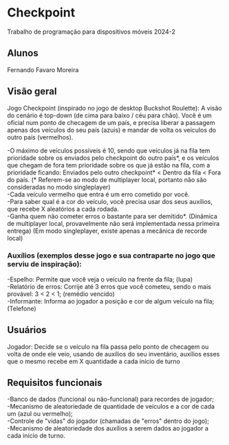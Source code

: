 # Checkpoint
Trabalho de programação para dispositivos móveis 2024-2

## Alunos
Fernando Favaro Moreira

## Visão geral
Jogo Checkpoint (inspirado no jogo de desktop Buckshot Roulette):
A visão do cenário é top-down (de cima para baixo / céu para chão).
Você é um oficial num ponto de checagem de um país, e precisa liberar a passagem apenas dos veículos do seu país (azuis) e mandar de volta os veículos do outro país (vermelhos).

 -O máximo de veículos possíveis é 10, sendo que veículos já na fila tem prioridade sobre os enviados pelo checkpoint do outro país*, e os veículos que chegam de fora tem prioridade sobre os que já estão na fila, com a prioridade ficando: Enviados pelo outro checkpoint* < Dentro da fila < Fora do país. (* Referem-se ao modo de multiplayer local, portanto não são consideradas no modo singleplayer)  
 -Cada veículo vermelho que entra é um erro cometido por você.  
 -Para saber qual é a cor do veículo, você precisa usar dos seus auxílios, que recebe X aleatórios a cada rodada.  
 -Ganha quem não cometer erros o bastante para ser demitido*. (Dinâmica de multiplayer local, provavelmente não será implementada nessa primeira entrega) (Em modo singleplayer, existe apenas a mecânica de recorde local)  
### Auxílios (exemplos desse jogo e sua contraparte no jogo que serviu de inspiração):
 -Espelho: Permite que você veja o veículo na frente da fila; (lupa)  
 -Relatório de erros: Corrije até 3 erros que você cometeu, sendo o mais provável: 3 < 2 < 1; (remédio vencido)  
 -Informante: Informa ao jogador a posição e cor de algum veículo na fila; (Telefone)  

## Usuários
Jogador: Decide se o veículo na fila passa pelo ponto de checagem ou volta de onde ele veio, usando de auxílios do seu inventário, auxílios esses que o mesmo recebe em X quantidade a cada início de turno

## Requisitos funcionais
 -Banco de dados (funcional ou não-funcional) para recordes de jogador;  
 -Mecanismo de aleatoriedade de quantidade de veículos e a cor de cada um (azul ou vermelho);  
 -Controle de "vidas" do jogador (chamadas de "erros" dentro do jogo);  
 -Mecanismo de aleatoriedade dos auxílios a serem dados ao jogador a cada início de turno.  
